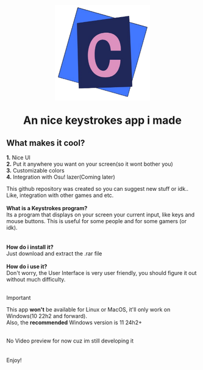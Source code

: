 <h1 align="center">
  <img src="https://github.com/BlueByte64/CoolKeystrokes/blob/master/Assets/AppIcon.png" width="250"> <p float="center">An nice keystrokes app i made</p>
</h1>


## What makes it cool?
**1.** Nice UI <br>
**2.** Put it anywhere you want on your screen(so it wont bother you) <br>
**3.** Customizable colors <br>
**4.** Integration with Osu! lazer(Coming later) <br>

This github repository was created so you can suggest new stuff or idk..
Like, integration with other games and etc.
<br>
<br>
**What is a Keystrokes program?** <br>
Its a program that displays on your screen your current input, like keys and mouse buttons. This is useful for some people and for some gamers (or idk). <br>
<br>
<br>
**How do i install it?** <br>
Just download and extract the .rar file <br>
<br>
**How do i use it?** <br>
Don't worry, the User Interface is very user friendly, you should figure it out without much difficulty. <br>
<br>
>[!IMPORTANT]
> This app **won't** be available for Linux or MacOS, it'll only work on Windows(10 22h2 and forward). <br>
>Also, the **recommended** Windows version is 11 24h2+
<br>
No Video preview for now cuz im still developing it
<br>
<br>
<br>
Enjoy!